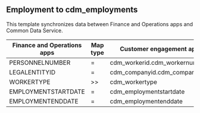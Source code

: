 ## Employment to cdm_employments

This template synchronizes data between Finance and Operations apps and Common Data Service.

Finance and Operations apps | Map type | Customer engagement apps | Default value
---|---|---|---
PERSONNELNUMBER | = | cdm_workerid.cdm_workernumber | 
LEGALENTITYID | = | cdm_companyid.cdm_companycode | 
WORKERTYPE | >> | cdm_workertype | 
EMPLOYMENTSTARTDATE | = | cdm_employmentstartdate | 
EMPLOYMENTENDDATE | = | cdm_employmentenddate | 
